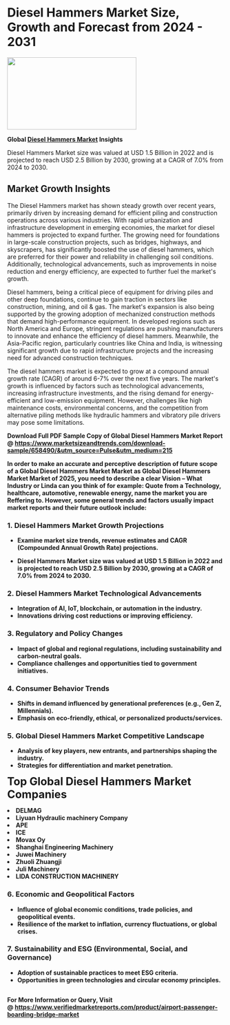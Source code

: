 <H1>Diesel Hammers Market Size, Growth and Forecast from 2024 - 2031</H1><img class="aligncenter size-medium wp-image-584254" src="https://thirdeyenews.in/wp-content/uploads/2024/09/Global-Market-Research-300x168.jpeg" alt="" width="300" height="168" /><p><strong>Global&nbsp;<a href="https://www.marketsizeandtrends.com/download-sample/658490/&amp;utm_source=Pulse&amp;utm_medium=215">Diesel Hammers Market</a> Insights</strong></p><p>Diesel Hammers Market size was valued at USD 1.5 Billion in 2022 and is projected to reach USD 2.5 Billion by 2030, growing at a CAGR of 7.0% from 2024 to 2030.</p><p><h2>Market Growth Insights</h2> <p>The Diesel Hammers market has shown steady growth over recent years, primarily driven by increasing demand for efficient piling and construction operations across various industries. With rapid urbanization and infrastructure development in emerging economies, the market for diesel hammers is projected to expand further. The growing need for foundations in large-scale construction projects, such as bridges, highways, and skyscrapers, has significantly boosted the use of diesel hammers, which are preferred for their power and reliability in challenging soil conditions. Additionally, technological advancements, such as improvements in noise reduction and energy efficiency, are expected to further fuel the market's growth.</p> <p><strong></strong></p> <p>Diesel hammers, being a critical piece of equipment for driving piles and other deep foundations, continue to gain traction in sectors like construction, mining, and oil & gas. The market's expansion is also being supported by the growing adoption of mechanized construction methods that demand high-performance equipment. In developed regions such as North America and Europe, stringent regulations are pushing manufacturers to innovate and enhance the efficiency of diesel hammers. Meanwhile, the Asia-Pacific region, particularly countries like China and India, is witnessing significant growth due to rapid infrastructure projects and the increasing need for advanced construction techniques.</p> <p>The diesel hammers market is expected to grow at a compound annual growth rate (CAGR) of around 6-7% over the next five years. The market's growth is influenced by factors such as technological advancements, increasing infrastructure investments, and the rising demand for energy-efficient and low-emission equipment. However, challenges like high maintenance costs, environmental concerns, and the competition from alternative piling methods like hydraulic hammers and vibratory pile drivers may pose some limitations.</p> <p><strong></p><p><span class=""><strong>Download Full PDF Sample Copy of Global Diesel Hammers Market Report</strong> @ <a href="https://www.marketsizeandtrends.com/download-sample/658490/&amp;utm_source=Pulse&amp;utm_medium=215" target="_blank">https://www.marketsizeandtrends.com/download-sample/658490/&amp;utm_source=Pulse&amp;utm_medium=215</a></span></p><p>In order to make an accurate and perceptive description of future scope of a Global&nbsp;Diesel Hammers Market Market as Global&nbsp;Diesel Hammers Market Market of 2025, you need to describe a clear Vision &ndash; What Industry or Linda can you think of for example: Quote from a Technology, healthcare, automotive, renewable energy, name the market you are Reffering to. However, some general trends and factors usually impact market reports and their future outlook include:</p><h3>1.&nbsp;<strong>Diesel Hammers Market Growth Projections</strong></h3><ul><li>Examine market size trends, revenue estimates and CAGR (Compounded Annual Growth Rate) projections.</li><li><p>Diesel Hammers Market size was valued at USD 1.5 Billion in 2022 and is projected to reach USD 2.5 Billion by 2030, growing at a CAGR of 7.0% from 2024 to 2030.</p></li></ul><h3>2.&nbsp;<strong>Diesel Hammers Market Technological Advancements</strong></h3><ul><li>Integration of AI, IoT, blockchain, or automation in the industry.</li><li>Innovations driving cost reductions or improving efficiency.</li></ul><h3>3.&nbsp;<strong>Regulatory and Policy Changes</strong></h3><ul><li>Impact of global and regional regulations, including sustainability and carbon-neutral goals.</li><li>Compliance challenges and opportunities tied to government initiatives.</li></ul><h3>4.&nbsp;<strong>Consumer Behavior Trends</strong></h3><ul><li>Shifts in demand influenced by generational preferences (e.g., Gen Z, Millennials).</li><li>Emphasis on eco-friendly, ethical, or personalized products/services.</li></ul><h3>5.&nbsp;<strong>Global Diesel Hammers Market Competitive Landscape</strong></h3><ul><li>Analysis of key players, new entrants, and partnerships shaping the industry.</li><li>Strategies for differentiation and market penetration.</li></ul><p data-pm-slice="1 1 []"><span style="color: inherit; font-family: inherit; font-size: 25px;">Top Global Diesel Hammers Market Companies</span></p><div class="" data-test-id=""><p><li>DELMAG</li><li> Liyuan Hydraulic machinery Company</li><li> APE</li><li> ICE</li><li> Movax Oy</li><li> Shanghai Engineering Machinery</li><li> Juwei Machinery</li><li> Zhuoli Zhuangji</li><li> Juli Machinery</li><li> LIDA CONSTRUCTION MACHINERY</li></p></div><h3>6.&nbsp;<strong>Economic and Geopolitical Factors</strong></h3><ul><li>Influence of global economic conditions, trade policies, and geopolitical events.</li><li>Resilience of the market to inflation, currency fluctuations, or global crises.</li></ul><h3>7.&nbsp;<strong>Sustainability and ESG (Environmental, Social, and Governance)</strong></h3><ul><li>Adoption of sustainable practices to meet ESG criteria.</li><li>Opportunities in green technologies and circular economy principles.</li></ul><h2><strong style="font-size: 14px;">For More Information or Query, Visit @&nbsp;</strong><a style="background-color: #ffffff; font-size: 14px;" href="https://www.marketsizeandtrends.com/report/diesel-hammers-market/" target="_blank">https://www.verifiedmarketreports.com/product/airport-passenger-boarding-bridge-market</a></h2>
